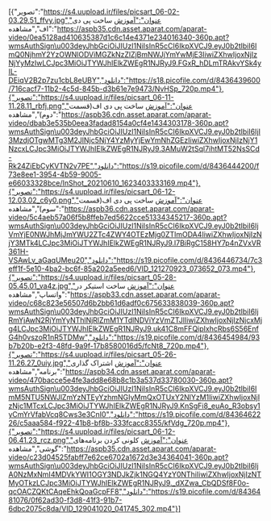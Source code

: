 [{"تصویر":"https://s4.uupload.ir/files/picsart_06-02-03.29.51_ffvy.jpg","عنوان":"آموزش ساخت پی دی اف","مشاهده":"https://aspb35.cdn.asset.aparat.com/aparat-video/0ea5128ad410635387d1c6c14e4371e234016340-360p.apt?wmsAuthSign\u003deyJhbGciOiJIUzI1NiIsInR5cCI6IkpXVCJ9.eyJ0b2tlbiI6ImQ0NjhmY2YzOWNlODViMGZkNzZlZjBmNWJjYmYwMjE3IiwiZXhwIjoxNjIzNjYyMzIwLCJpc3MiOiJTYWJhIElkZWEgR1NJRyJ9.FGxR_hDLmTRAkvYSk4yIL-DEiqV2B2p7zu1cbL8eUBY","دانلود":"https://s18.picofile.com/d/8436439600/716cacf7-11b2-4c5d-845b-d3b61e7e9473/NvHSp_720p.mp4"},{"تصویر":"https://s4.uupload.ir/files/picsart_06-11-11.28.11_rbfj.png","عنوان":"آموزش ساخت پی دی اف(قسمت دوم)","مشاهده":"https://aspb36.cdn.asset.aparat.com/aparat-video/dbab3e535b0eea3fadad8154a0cf4e1434303178-360p.apt?wmsAuthSign\u003deyJhbGciOiJIUzI1NiIsInR5cCI6IkpXVCJ9.eyJ0b2tlbiI6IjI3MzdjOTgwMTg3M2JlNjc5NjY4YzMyYjEwYmNhZGEzIiwiZXhwIjoxNjIzNjY1NzcxLCJpc3MiOiJTYWJhIElkZWEgR1NJRyJ9.3AMuW2tSql7ihtMT52NsSCd-Rk24ZiEbCyKVTN2v7PE","دانلود":"https://s19.picofile.com/d/8436444200/f73e8ee1-3954-4b59-9005-e66033328bce/InShot_20210610_1623403333169.mp4"},{"تصویر":"https://s4.uupload.ir/files/picsart_06-12-12.03.02_c6y0.png","عنوان":"آموزش ساخت پی دی اف(قسمت سوم)","مشاهده":"https://aspb36.cdn.asset.aparat.com/aparat-video/5c4aeb57a06f5b8ffeb7ed5622cce51334345217-360p.apt?wmsAuthSign\u003deyJhbGciOiJIUzI1NiIsInR5cCI6IkpXVCJ9.eyJ0b2tlbiI6IjVmYjE0NWJhMjJmYWU2ZTc4ZWY4OTEzMjg0ZTlmODA4IiwiZXhwIjoxNjIzNjY3MTk4LCJpc3MiOiJTYWJhIElkZWEgR1NJRyJ9.l7BiRgC158HY7p4nZVxVR361H-VSAwLv_aGaqUMeu20","دانلود":"https://s19.picofile.com/d/8436446734/7c3eff1f-5e10-4ba2-bc6f-85a202a5eed6/VID_121270923_073652_073.mp4"},{"تصویر":"https://s4.uupload.ir/files/picsart_05-28-05.45.01_va4z.jpg","عنوان":"آموزش ساخت استیکر در واتساپ","مشاهده":"https://aspb33.cdn.asset.aparat.com/aparat-video/c68c823e56507d6b2bb61d6adf0c675633838039-360p.apt?wmsAuthSign\u003deyJhbGciOiJIUzI1NiIsInR5cCI6IkpXVCJ9.eyJ0b2tlbiI6IjRmYjAwN2RjYmYyNThlNjRlZmM1YTdlNDViYzVmZTJlIiwiZXhwIjoxNjIzNjcxMjg4LCJpc3MiOiJTYWJhIElkZWEgR1NJRyJ9.uk41C8mFFQipIxhcRbs6S56EnfG4h0vszoR1nR5TDMw","دانلود":"https://s19.picofile.com/d/8436454984/93b7b20b-e2f3-48fd-9a9f-17b8580016d5/fcNt8_720p.mp4"},{"تصویر":"https://s4.uupload.ir/files/picsart_05-26-11.26.27_0uiy.jpg","عنوان":"آموزش اشتراک گذاری برنامه","مشاهده":"https://aspb34.cdn.asset.aparat.com/aparat-video/470bacce5e4fe3add8e68b8c1b3a537d33780030-360p.apt?wmsAuthSign\u003deyJhbGciOiJIUzI1NiIsInR5cCI6IkpXVCJ9.eyJ0b2tlbiI6ImM5NTU5NWJlZmYzNTEyYzhmNGIyMmQxOTUxY2NlYzM1IiwiZXhwIjoxNjIzNjc1MTcxLCJpc3MiOiJTYWJhIElkZWEgR1NJRyJ9.KnSgFi8_euAo_R3obsy1yCmYrVfabVcq8Cws3e3CnI0","دانلود":"https://s19.picofile.com/d/8436462226/c5aaa584-f922-41b8-bf8b-333fcacc8355/kfVdg_720p.mp4"},{"تصویر":"https://s4.uupload.ir/files/picsart_06-12-06.41.23_rcz.png","عنوان":"آموزش کلونی کردن برنامه‌های گوشی","مشاهده":"https://aspb35.cdn.asset.aparat.com/aparat-video/c23d04525fabff7e62ce6702a1672d3e34364041-360p.apt?wmsAuthSign\u003deyJhbGciOiJIUzI1NiIsInR5cCI6IkpXVCJ9.eyJ0b2tlbiI6IjA0NzMxNmI4MDVkYWI1OGY3NDJkZjk1NGQ4YzY0NThiIiwiZXhwIjoxNjIzNTMyOTkzLCJpc3MiOiJTYWJhIElkZWEgR1NJRyJ9._dXZwa_CbQDSf8F0o-qcOACZQKtCAqeEhkQoaGcpFF8","دانلود":"https://s19.picofile.com/d/8436481076/0f62ad30-f3d8-41f3-91b7-6dbc2075c8da/VID_129041020_041745_302.mp4"}]
